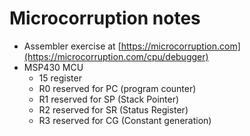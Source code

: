 # Microcorruption notes

* Assembler exercise at [https://microcorruption.com](https://microcorruption.com/cpu/debugger)
* MSP430 MCU
  * 15 register
  * R0 reserved for PC \(program counter\)
  * R1 reserved for SP \(Stack Pointer\)
  * R2 reserved for SR \(Status Register\)
  * R3 reserved for CG \(Constant generation\)

